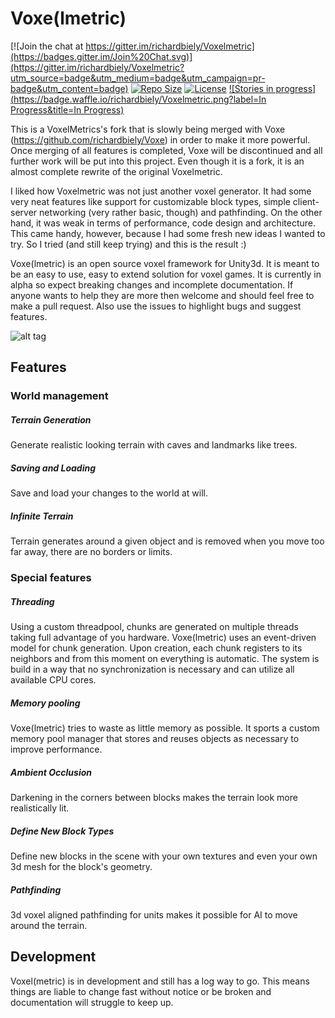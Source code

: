 # Voxe(lmetric)

[![Join the chat at https://gitter.im/richardbiely/Voxelmetric](https://badges.gitter.im/Join%20Chat.svg)](https://gitter.im/richardbiely/Voxelmetric?utm_source=badge&utm_medium=badge&utm_campaign=pr-badge&utm_content=badge)
[![Repo Size](https://reposs.herokuapp.com/?path=richardbiely/Voxelmetric)](https://github.com/richardbiely/Voxelmetric)
[![License](https://img.shields.io/badge/Licence-GNU-blue.svg)](https://github.com/richardbiely/Voxelmetric/blob/alpha_3/licence)
[![Stories in progress](https://badge.waffle.io/richardbiely/Voxelmetric.png?label=In Progress&title=In Progress)](https://waffle.io/richardbiely/Voxelmetric)

This is a VoxelMetrics's fork that is slowly being merged with Voxe (https://github.com/richardbiely/Voxe) in order to make it more powerful. Once merging of all features is completed, Voxe will be discontinued and all further work will be put into this project. Even though it is a fork, it is an almost complete rewrite of the original Voxelmetric.

I liked how Voxelmetric was not just another voxel generator. It had some very neat features like support for customizable block types, simple client-server networking (very rather basic, though) and pathfinding. On the other hand, it was weak in terms of performance, code design and architecture. This came handy, however, because I had some fresh new ideas I wanted to try. So I tried (and still keep trying) and this is the result :)

Voxe(lmetric) is an open source voxel framework for Unity3d. It is meant to be an easy to use, easy to extend solution for voxel games. It is currently in alpha so expect breaking changes and incomplete documentation. If anyone wants to help they are more then welcome and should feel free to make a pull request. Also use the issues to highlight bugs and suggest features.

![alt tag](https://i.imgsafe.org/6e7f59856b.jpg)

## Features

### World management

##### Terrain Generation
Generate realistic looking terrain with caves and landmarks like trees.

##### Saving and Loading
Save and load your changes to the world at will.

##### Infinite Terrain
Terrain generates around a given object and is removed when you move too far away, there are no borders or limits.

### Special features

##### Threading
Using a custom threadpool, chunks are generated on multiple threads taking full advantage of you hardware. Voxe(lmetric) uses an event-driven model for chunk generation. Upon creation, each chunk registers to its neighbors and from this moment on everything is automatic. The system is build in a way that no synchronization is necessary and can utilize all available CPU cores.

##### Memory pooling
Voxe(lmetric) tries to waste as little memory as possible. It sports a custom memory pool manager that stores and reuses objects as necessary to improve performance.

##### Ambient Occlusion
Darkening in the corners between blocks makes the terrain look more realistically lit.

##### Define New Block Types
Define new blocks in the scene with your own textures and even your own 3d mesh for the block's geometry.

##### Pathfinding
3d voxel aligned pathfinding for units makes it possible for AI to move around the terrain.

## Development
Voxel(metric) is in development and still has a log way to go. This means things are liable to change fast without notice or be broken and documentation will struggle to keep up.
